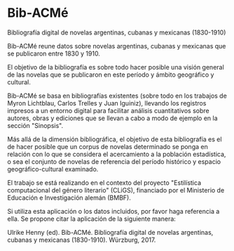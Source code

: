 # Bib-ACMé
Bibliografía digital de novelas argentinas, cubanas y mexicanas (1830-1910)

Bib-ACMé reune datos sobre novelas argentinas, cubanas y mexicanas que se publicaron entre 1830 y 1910.

El objetivo de la bibliografía es sobre todo hacer posible una visión general de las novelas que se publicaron en este período y ámbito geográfico y cultural.

Bib-ACMé se basa en bibliografías existentes (sobre todo en los trabajos de Myron Lichtblau, Carlos Trelles y Juan Iguiniz), llevando los registros impresos a un entorno digital para facilitar análisis cuantitativos sobre autores, obras y ediciones que se llevan a cabo a modo de ejemplo en la sección "Sinopsis".

Más allá de la dimensión bibliográfica, el objetivo de esta bibliografía es el de hacer posible que un corpus de novelas determinado se ponga en relación con lo que se considera el acercamiento a la población estadística, o sea el conjunto de novelas de referencia del período histórico y espacio geográfico-cultural examinado.

El trabajo se está realizando en el contexto del proyecto "Estilística computacional del género literario" (CLiGS), financiado por el Ministerio de Educación e Investigación alemán (BMBF).

Si utiliza esta aplicación o los datos incluidos, por favor haga referencia a ella. Se propone citar la aplicación de la siguiente manera: 

Ulrike Henny (ed). Bib-ACMé. Bibliografía digital de novelas argentinas, cubanas y mexicanas (1830-1910). Würzburg, 2017. 
